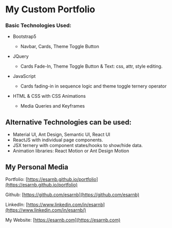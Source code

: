# My Custom Portfolio

### Basic Technologies Used: 

* Bootstrap5
    *   Navbar, Cards, Theme Toggle Button
* JQuery
    * Cards Fade-In, Theme Toggle Button & Text: css, attr, style editing.
* JavaScript
    * Cards fading-in in sequence logic and theme toggle ternery operator

* HTML & CSS with CSS Animations
    * Media Queries and Keyframes


## Alternative Technologies can be used:
* Material UI, Ant Design, Semantic UI, React UI
* ReactJS with individual page components.
* JSX ternery with component states/hooks to show/hide data.
* Animation libraries: React Motion or Ant Design Motion

## My Personal Media

Portfolio: [https://esarnb.github.io/portfolio](https://esarnb.github.io/portfolio)

Github: [https://github.com/esarnb](https://github.com/esarnb)

LinkedIn: [https://www.linkedin.com/in/esarnb](https://www.linkedin.com/in/esarnb/)

My Website: [https://esarnb.com](https://esarnb.com)